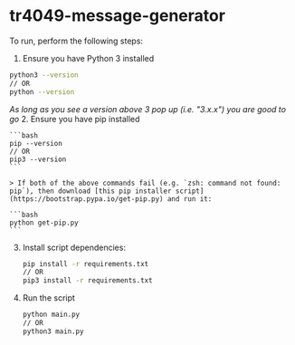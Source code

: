 # tr4049-message-generator

To run, perform the following steps:

1.  Ensure you have Python 3 installed

   ```bash
   python3 --version
   // OR
   python --version
   ```

   _As long as you see a version above 3 pop up (i.e. "3.x.x") you are good to go_
2. Ensure you have pip installed

    ```bash
    pip --version
    // OR
    pip3 --version
    ```

    > If both of the above commands fail (e.g. `zsh: command not found: pip`), then download [this pip installer script](https://bootstrap.pypa.io/get-pip.py) and run it:

    ```bash
    python get-pip.py
    ```

3.  Install script dependencies:

    ```bash
    pip install -r requirements.txt
    // OR
    pip3 install -r requirements.txt
    ```

4.  Run the script

    ```bash
    python main.py
    // OR
    python3 main.py
    ```
